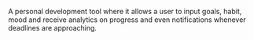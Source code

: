 A personal development tool where it allows a user to input goals, habit, mood and receive analytics on progress and even notifications whenever deadlines are approaching.
